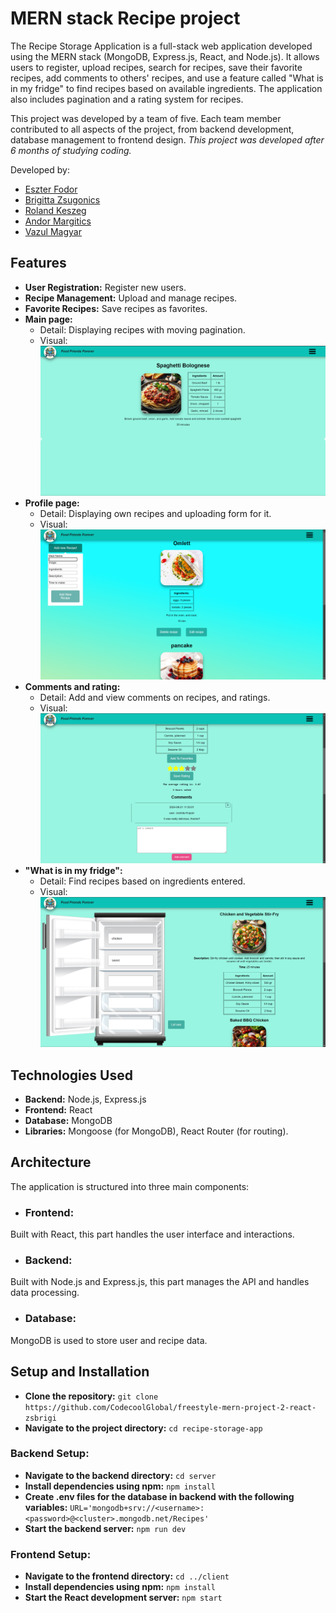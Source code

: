 # MERN stack Recipe project

The Recipe Storage Application is a full-stack web application developed using the MERN stack (MongoDB, Express.js, React, and Node.js). It allows users to register, upload recipes, search for recipes, save their favorite recipes, add comments to others' recipes, and use a feature called "What is in my fridge" to find recipes based on available ingredients. The application also includes pagination and a rating system for recipes.

This project was developed by a team of five. Each team member contributed to all aspects of the project, from backend development, database management to frontend design.
*This project was developed after 6 months of studying coding.*

Developed by:

- [Eszter Fodor](https://github.com/eszti9902)
- [Brigitta Zsugonics](https://github.com/zsbrigi)
- [Roland Keszeg](https://github.com/keszegroland)
- [Andor Margitics](https://github.com/mrgitics)
- [Vazul Magyar](https://github.com/Vazul15)

## Features
- **User Registration:** Register new users.
- **Recipe Management:** Upload and manage recipes.
- **Favorite Recipes:** Save recipes as favorites.
- **Main page:**
    - Detail: Displaying recipes with moving pagination.
    - Visual: ![MainPage](./readme_images/fff_main_page.png)
- **Profile page:**
    - Detail: Displaying own recipes and uploading form for it.
    - Visual: ![ProfilePage](./readme_images/fff_userprofile_addnew_recipe.png)
- **Comments and rating:**
    - Detail: Add and view comments on recipes, and ratings.
    - Visual: ![CommentImage](./readme_images/fff_comment_and_star.png)
- **"What is in my fridge":**
    - Detail: Find recipes based on ingredients entered.
    - Visual: ![Fridge](./readme_images/fff_whats_in_my_fridge.png)

## Technologies Used
- **Backend:** Node.js, Express.js
- **Frontend:** React
- **Database:** MongoDB
- **Libraries:** Mongoose (for MongoDB), React Router (for routing).

## Architecture
The application is structured into three main components:

- ### Frontend:
Built with React, this part handles the user interface and interactions.

- ### Backend:
Built with Node.js and Express.js, this part manages the API and handles data processing.

- ### Database:
MongoDB is used to store user and recipe data.

## Setup and Installation
- **Clone the repository:** `git clone https://github.com/CodecoolGlobal/freestyle-mern-project-2-react-zsbrigi`
- **Navigate to the project directory:** `cd recipe-storage-app`
### Backend Setup:
- **Navigate to the backend directory:** `cd server`
- **Install dependencies using npm:** `npm install`
- **Create .env files for the database in backend with the following variables:** `URL='mongodb+srv://<username>:<password>@<cluster>.mongodb.net/Recipes'`
- **Start the backend server:** `npm run dev`
### Frontend Setup:
- **Navigate to the frontend directory:** `cd ../client`
- **Install dependencies using npm:** `npm install`
- **Start the React development server:** `npm start`